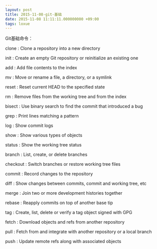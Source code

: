 ```yaml
---
layout: post
title: 2015-11-08-git-基础
date: 2015-11-08 11:11:11.000000000 +09:00
tags: loxue
---
```

Git基础命令：

   clone   :   Clone a repository into a new directory

   init   :     Create an empty Git repository or reinitialize an existing one

   add    :     Add file contents to the index

   mv     :     Move or rename a file, a directory, or a symlink

   reset   :    Reset current HEAD to the specified state

   rm    :      Remove files from the working tree and from the index

   bisect  :    Use binary search to find the commit that introduced a bug

   grep   :     Print lines matching a pattern

   log    :     Show commit logs

   show   :     Show various types of objects

   status  :    Show the working tree status

   branch   :   List, create, or delete branches

   checkout  :  Switch branches or restore working tree files

   commit  :    Record changes to the repository

   diff   :     Show changes between commits, commit and working tree, etc

   merge   :    Join two or more development histories together

   rebase  :    Reapply commits on top of another base tip

   tag    :     Create, list, delete or verify a tag object signed with GPG

   fetch   :    Download objects and refs from another repository

   pull   :     Fetch from and integrate with another repository or a local branch

   push   :     Update remote refs along with associated objects


